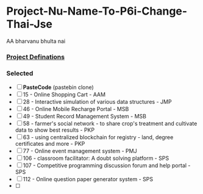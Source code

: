# Project-Nu-Name-To-P6i-Change-Thai-Jse
AA bharvanu bhulta nai

### [Project Definations](https://drive.google.com/file/d/18djoxaUr7eOjBMaJscG3Lhm1R-fKQVrP/view?usp=sharing)

### Selected
 - [ ]  **PasteCode** (pastebin clone)
 - [ ] 15 - Online Shopping Cart - AAM
 - [ ] 28 - Interactive simulation of various data structures - JMP
 - [ ] 46 - Online Mobile Recharge Portal - MSB
 - [ ] 49 - Student Record Management System - MSB
 - [ ] 58 - farmer's social network - to share crop's treatment and cultivate data to show best results - PKP
 - [ ] 63 - using centralized blockchain for registry - land, degree certificates and more - PKP
 - [ ] 77 - Online event management system - PMJ
 - [ ] 106 - classroom facilitator: A doubt solving platform - SPS
 - [ ] 107 - Competitive programming discussion forum and help portal - SPS
 - [ ] 112 - Online question paper generator system - SPS
 - [ ] 
